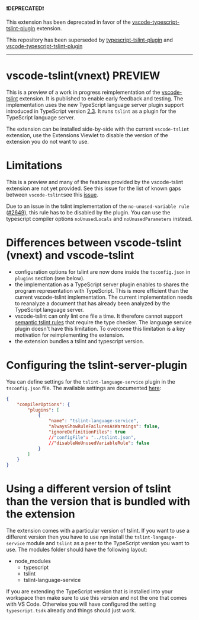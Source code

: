 **❗DEPRECATED❗**

This extension has been deprecated in favor of the
[vscode-typescript-tslint-plugin](https://github.com/microsoft/vscode-typescript-tslint-plugin)
extension.

This repository has been superseded by
[typescript-tslint-plugin](https://github.com/microsoft/typescript-tslint-plugin)
and
[vscode-typescript-tslint-plugin](https://github.com/microsoft/vscode-typescript-tslint-plugin)

---

# vscode-tslint(vnext) PREVIEW

This is a preview of a work in progress reimplementation of the
[vscode-tslint](https://marketplace.visualstudio.com/items?itemName=eg2.tslint)
extension. It is published to enable early feedback and testing. The
implementation uses the new TypeScript language server plugin support introduced
in TypeScript version
[2.3](https://marketplace.visualstudio.com/items?itemName=eg2.tslint). It runs
`tslint` as a plugin for the TypeScript language server.

The extension can be installed side-by-side with the current `vscode-tslint`
extension, use the Extensions Viewlet to disable the version of the extension
you do not want to use.

# Limitations

This is a preview and many of the features provided by the vscode-tslint
extension are not yet provided. See this issue for the list of known gaps
between `vscode-tslint`see this
[issue](https://github.com/angelozerr/tslint-language-service/issues/32).

Due to an issue in the tslint implementation of the `no-unused-variable rule`
([#2649](https://github.com/palantir/tslint/issues/2649)), this rule has to be
disabled by the plugin. You can use the typescript compiler options
`noUnusedLocals` and `noUnusedParameters` instead.

# Differences between vscode-tslint (vnext) and vscode-tslint

-   configuration options for tslint are now done inside the `tsconfig.json` in
    `plugins` section (see below).
-   the implementation as a TypeScript server plugin enables to shares the
    program representation with TypeScript. This is more efficient than the
    current vscode-tslint implementation. The current implementation needs to
    reanalyze a document that has already been analyzed by the TypeScript
    language server.
-   vscode-tslint can only lint one file a time. It therefore cannot support
    [semantic tslint rules](https://palantir.github.io/tslint/usage/type-checking/)
    that require the type checker. The language service plugin doesn't have this
    limitation. To overcome this limitation is a key motivation for
    reimplementing the extension.
-   the extension bundles a tslint and typescript version.

# Configuring the tslint-server-plugin

You can define settings for the `tslint-language-service` plugin in the
`tsconfig.json` file. The available settings are documented
[here](https://github.com/angelozerr/tslint-language-service#configuration-options):

```json
{
	"compilerOptions": {
		"plugins": [
			{
				"name": "tslint-language-service",
				"alwaysShowRuleFailuresAsWarnings": false,
				"ignoreDefinitionFiles": true
				//"configFile": "../tslint.json",
				//"disableNoUnusedVariableRule": false
			}
		]
	}
}
```

# Using a different version of tslint than the version that is bundled with the extension

The extension comes with a particular version of tslint. If you want to use a
different version then you have to use `npm` install the
`tslint-language-service` module and `tslint` as a peer to the TypeScript
version you want to use. The modules folder should have the following layout:

-   node_modules
    -   typescript
    -   tslint
    -   tslint-language-service

If you are extending the TypeScript version that is installed into your
workspace then make sure to use this version and not the one that comes with VS
Code. Otherwise you will have configured the setting `typescript.tsdk` already
and things should just work.
